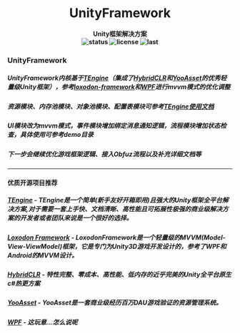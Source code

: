 <h1 align="center"><strong>UnityFramework<strong></h1>

<p align="center">
  <strong>Unity框架解决方案<strong>
    <br>
  <a style="text-decoration:none">
    <img src="https://img.shields.io/badge/Unity%20Ver-2022.3.57-blue.svg?style=flat-square" alt="status" />
  </a> 
      </a>
  <a style="text-decoration:none">
    <img src="https://img.shields.io/github/license/Neverland-XFX/Unity-Framework" alt="license" />
  </a>
  <a style="text-decoration:none">
    <img src="https://img.shields.io/github/last-commit/Neverland-XFX/Unity-Framework" alt="last" />
  </a>

### UnityFramework

##### UnityFramework内核基于<a href="https://github.com/Alex-Rachel/TEngine"><strong>TEngine</strong></a>（集成了<a href="https://github.com/focus-creative-games/hybridclr"><strong>HybridCLR</strong></a>和<a href="https://github.com/tuyoogame/YooAsset"><strong>YooAsset</strong></a>的优秀轻量级Unity框架），参考[loxodon-framework](https://github.com/vovgou/loxodon-framework)和[WPF](https://github.com/dotnet/wpf)进行mvvm模式的优化调整

##### 资源模块、内存池模块、对象池模块、配置表模块可参考<a href="https://github.com/Alex-Rachel/TEngine/blob/main/Books/99-%E5%90%84%E5%B9%B3%E5%8F%B0%E8%BF%90%E8%A1%8CRunAble.md"><strong>TEngine使用文档</strong></a>

##### UI模块改为mvvm模式，事件模块增加绑定消息通知逻辑，流程模块增加状态检查，具体使用可参考demo目录

##### 下一步会继续优化游戏框架逻辑、接入Obfuz流程以及补充详细文档等



---

#### 优质开源项目推荐

##### <strong><a href="https://github.com/Alex-Rachel/TEngine"><strong>TEngine</strong></a> - TEngine是一个简单(新手友好开箱即用)且强大的Unity框架全平台解决方案,对于需要一套上手快、文档清晰、高性能且可拓展性极强的商业级解决方案的开发者或者团队来说是一个很好的选择。</strong>

##### <strong><a href="https://github.com/vovgou/loxodon-framework"><strong>Loxodon Framework</strong></a></strong> - LoxodonFramework是一个轻量级的MVVM(Model-View-ViewModel)框架，它是专门为Unity3D游戏开发设计的，参考了WPF和Android的MVVM设计。

##### <a href="https://github.com/focus-creative-games/hybridclr"><strong>HybridCLR</strong></a> - 特性完整、零成本、高性能、低内存的近乎完美的Unity全平台原生c#热更方案

##### <a href="https://github.com/tuyoogame/YooAsset"><strong>YooAsset</strong></a> - YooAsset是一套商业级经历百万DAU游戏验证的资源管理系统。

##### <a href="https://github.com/dotnet/wpf"><strong>WPF</strong></a> - 这玩意...怎么说呢
